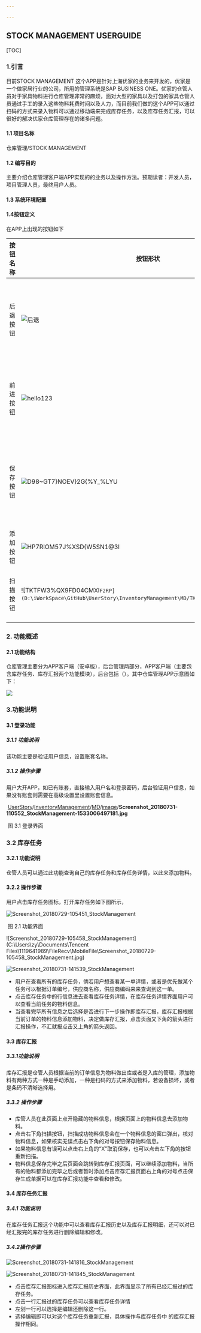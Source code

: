 ```yaml
---

---
```


##  STOCK MANAGEMENT USERGUIDE

[TOC]

### 1.引言

目前STOCK MANAGEMENT 这个APP是针对上海优家的业务来开发的，优家是一个做家居行业的公司，所用的管理系统是SAP BUSINESS ONE。优家的仓管人员对于家具物料进行仓库管理非常的麻烦，面对大型的家具以及打包的家具仓管人员通过手工的录入这些物料耗费时间以及人力，而目前我们做的这个APP可以通过扫码的方式来录入物料可以通过移动端来完成库存任务，以及库存任务汇报，可以很好的解决优家仓库管理存在的诸多问题。

#### 1.1 项目名称

仓库管理/STOCK MANAGEMENT

#### 1.2 编写目的

主要介绍仓库管理客户端APP实现的的业务以及操作方法。预期读者：开发人员，项目管理人员，最终用户人员。

#### 1.3 系统环境配置

#### 1.4按钮定义

在APP上出现的按钮如下

| 按钮名称 | 按钮形状                                                     | 按钮含义                             |
| -------- | ------------------------------------------------------------ | ------------------------------------ |
| 后退按钮 | ![后退](../../../../../Pictures/TKTFW3%QX9FD04CMXI`F2RP.png) | 后退到上一层页面或者是取消当前操作   |
| 前进按钮 | ![hello123](../../../../../Pictures/hello123.png)            | 完成当前操作以后选择下一步的按钮     |
| 保存按钮 | ![D98~GT7}NOEV}2G{%Y_%LYU](C:\Users\zy\Desktop\产品设计文档\APP界面\D98~GT7}NOEV}2G{%Y_%LYU.png) | 最后一步操作，保存当前页面的单据信息 |
| 添加按钮 | ![HP7RIOM57J%XSD{W5SN1@3I](D:\iWorkSpace\GitHub\UserStory\InventoryManagement\MD\UserGuide_AppStockManagement.assets/HP7RIOM57J%XSD{W5SN1@3I.png) | 手动来添加物料                       |
| 扫描按钮 | ![TKTFW3%QX9FD04CMXI`F2RP](D:\iWorkSpace\GitHub\UserStory\InventoryManagement\MD/TKTFW3%QX9FD04CMXI`F2RP.png) | 通过扫码的方式添加物料               |



### 2. 功能概述

#### 2.1 功能结构

仓库管理主要分为APP客户端（安卓版），后台管理两部分，APP客户端（主要包含库存任务、库存汇报两个功能模块），后台包括（）。其中仓库管理APP示意图如下：

![](D:\iWorkSpace\GitHub\UserStory\InventoryManagement\MD\UserGuide_AppStockManagement.assets/gongneng.png)

### 3.功能说明

#### 3.1 登录功能

##### 3.1.1 功能说明

该功能主要是验证用户信息，设置账套名称。

##### 3.1.2 操作步骤

用户大开APP，如已有账套，直接输入用户名和登录密码，后台验证用户信息，如果没有账套则需要在高级设置里设置账套信息。

​                                                                                                                                                                   [UserStory](https://github.com/EDITeam/UserStory)/[InventoryManagement](https://github.com/EDITeam/UserStory/tree/master/InventoryManagement)/[MD](https://github.com/EDITeam/UserStory/tree/master/InventoryManagement/MD)/[image](https://github.com/EDITeam/UserStory/tree/master/InventoryManagement/MD/image)/**Screenshot_20180731-110552_StockManagement-1533006497181.jpg** 

​                                                          图 3.1 登录界面



### 3.2 库存任务

#### 3.2.1 功能说明

仓管人员可以通过此功能查询自己的库存任务和库存任务详情，以此来添加物料。

#### 3.2.2 操作步骤

用户点击库存任务图标，打开库存任务如下图所示，

![Screenshot_20180729-105451_StockManagement](D:\iWorkSpace\GitHub\UserStory\InventoryManagement\MD\UserGuide_AppStockManagement.assets/Screenshot_20180729-105451_StockManagement.jpg)

​                                                                                  图 2.1 功能界面

![Screenshot_20180729-105458_StockManagement](C:\Users\zy\Documents\Tencent Files\1119641989\FileRecv\MobileFile\Screenshot_20180729-105458_StockManagement.jpg)



![Screenshot_20180731-141539_StockManagement](D:\iWorkSpace\GitHub\UserStory\InventoryManagement\MD\UserGuide_AppStockManagement.assets/Screenshot_20180731-141539_StockManagement.jpg)



* 用户在查看所有的库存任务，倘若用户想查看某一单详情，或者是优先做某个任务可以根据订单编号，供应商名称，供应商编码来来查询到这一单。
* 点击库存任务中的行信息进去查看库存任务详情，在库存任务详情界面用户可以查看当前任务的物料信息。
* 当查看完毕所有信息之后选择是否进行下一步操作即库存汇报，库存汇报根据当前订单的物料信息添加物料，决定做库存汇报，点击页面又下角的箭头进行汇报操作，不汇就报点击又上角的箭头返回。

#### 3.3 库存汇报

##### 3.3.1功能说明

库存汇报是仓管人员根据当前的订单信息为物料做出库或者是入库的管理，添加物料有两种方式一种是手动添加，一种是扫码的方式来添加物料，若设备损坏，或者是条码不清晰选择用。

##### 3.3.2 操作步骤

* 库管人员在此页面上点开隐藏的物料信息，根据页面上的物料信息去添加物料。
* 点击右下角扫描按钮，扫描成功物料信息会在一个物料信息的窗口弹出，核对物料信息，如果核实无误点击右下角的对号按钮保存物料信息。
* 如果物料信息有误可以点击右上角的“X”取消保存，也可以点击左下角的按钮重新扫描。
* 物料信息保存完毕之后页面会跳转到库存汇报页面，可以继续添加物料，当所有的物料都添加完毕之后或者暂时添加点击库存汇报页面右上角的对号点击保存生成单据可以在库存汇报功能中查看和修改。

#### 3.4 库存任务汇报

##### 3.4.1 功能说明

在库存任务汇报这个功能中可以查看库存汇报历史以及库存汇报明细，还可以对已经汇报完的库存任务进行删除编辑和修改。

##### 3.4.2操作步骤

![Screenshot_20180731-141816_StockManagement](D:\iWorkSpace\GitHub\UserStory\InventoryManagement\MD\UserGuide_AppStockManagement.assets/Screenshot_20180731-141816_StockManagement.jpg)

![Screenshot_20180731-141845_StockManagement](D:\iWorkSpace\GitHub\UserStory\InventoryManagement\MD\UserGuide_AppStockManagement.assets/Screenshot_20180731-141845_StockManagement.jpg)

* 点击库存汇报图标进入库存汇报历史界面，此界面显示了所有已经汇报过的库存任务。
* 点击一行汇报过的库存任务可以查看库存任务详情
* 左划一行可以选择是编辑还删除这一行。
* 选择编辑即可以对这个库存任务重新汇报，具体操作与库存任务中 的库存汇报操作相同。

